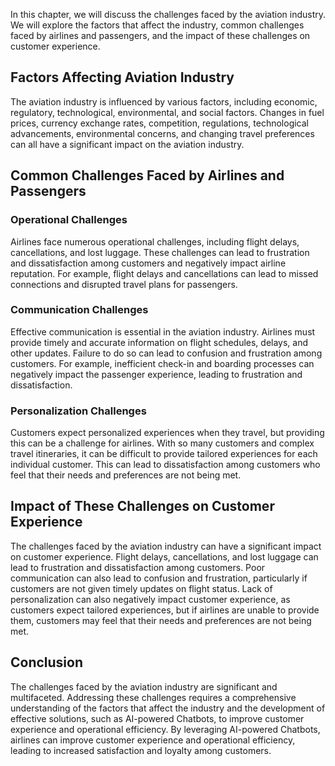 
In this chapter, we will discuss the challenges faced by the aviation industry. We will explore the factors that affect the industry, common challenges faced by airlines and passengers, and the impact of these challenges on customer experience.

Factors Affecting Aviation Industry
-----------------------------------

The aviation industry is influenced by various factors, including economic, regulatory, technological, environmental, and social factors. Changes in fuel prices, currency exchange rates, competition, regulations, technological advancements, environmental concerns, and changing travel preferences can all have a significant impact on the aviation industry.

Common Challenges Faced by Airlines and Passengers
--------------------------------------------------

### Operational Challenges

Airlines face numerous operational challenges, including flight delays, cancellations, and lost luggage. These challenges can lead to frustration and dissatisfaction among customers and negatively impact airline reputation. For example, flight delays and cancellations can lead to missed connections and disrupted travel plans for passengers.

### Communication Challenges

Effective communication is essential in the aviation industry. Airlines must provide timely and accurate information on flight schedules, delays, and other updates. Failure to do so can lead to confusion and frustration among customers. For example, inefficient check-in and boarding processes can negatively impact the passenger experience, leading to frustration and dissatisfaction.

### Personalization Challenges

Customers expect personalized experiences when they travel, but providing this can be a challenge for airlines. With so many customers and complex travel itineraries, it can be difficult to provide tailored experiences for each individual customer. This can lead to dissatisfaction among customers who feel that their needs and preferences are not being met.

Impact of These Challenges on Customer Experience
-------------------------------------------------

The challenges faced by the aviation industry can have a significant impact on customer experience. Flight delays, cancellations, and lost luggage can lead to frustration and dissatisfaction among customers. Poor communication can also lead to confusion and frustration, particularly if customers are not given timely updates on flight status. Lack of personalization can also negatively impact customer experience, as customers expect tailored experiences, but if airlines are unable to provide them, customers may feel that their needs and preferences are not being met.

Conclusion
----------

The challenges faced by the aviation industry are significant and multifaceted. Addressing these challenges requires a comprehensive understanding of the factors that affect the industry and the development of effective solutions, such as AI-powered Chatbots, to improve customer experience and operational efficiency. By leveraging AI-powered Chatbots, airlines can improve customer experience and operational efficiency, leading to increased satisfaction and loyalty among customers.
